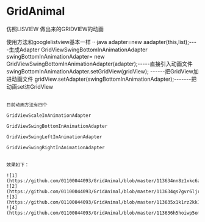 # GridAnimal

仿照LISVIEW 做出来的GRIDVIEW的动画

使用方法和googlelistview基本一样
···java
adapter=new aadapter(this,list);----生成Adapter
                GridViewSwingBottomInAnimationAdapter swingBottomInAnimationAdapter= new GridViewSwingBottomInAnimationAdapter(adapter);-----直接引入动画文件
                swingBottomInAnimationAdapter.setGridView(gridView); ------把GridView加进动画文件
                gridView.setAdapter(swingBottomInAnimationAdapter);-------把动画set进GridView
```

目前动画方法有四个

GridViewScaleInAnimationAdapter

GridViewSwingBottomInAnimationAdapter

GridViewSwingLeftInAnimationAdapter

GridViewSwingRightInAnimationAdapter


效果如下：

![1](https://github.com/01100044093/GridAnimal/blob/master/113634nn8z1xkc6zux4oxf.gif)
![2](https://github.com/01100044093/GridAnimal/blob/master/113634qs7gvr6ljrv6glil.gif)
![3](https://github.com/01100044093/GridAnimal/blob/master/113635x1k1rz2kk1w1b15u.gif)
![4](https://github.com/01100044093/GridAnimal/blob/master/113636h5hoiwp5omozinoo.gif)



